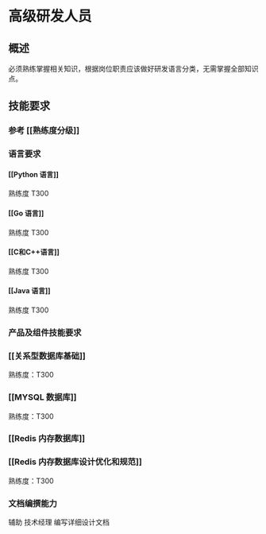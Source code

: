 # 高级研发人员
## 概述
必须熟练掌握相关知识，根据岗位职责应该做好研发语言分类，无需掌握全部知识点。
## 技能要求

### 参考 [[熟练度分级]]

### 语言要求
#### [[Python 语言]]
熟练度 T300

#### [[Go 语言]]
熟练度 T300

#### [[C和C++语言]]
熟练度 T300

#### [[Java 语言]]
熟练度 T300

### 产品及组件技能要求
### [[关系型数据库基础]]
熟练度：T300
### [[MYSQL 数据库]]
熟练度：T300
### [[Redis 内存数据库]]
### [[Redis 内存数据库设计优化和规范]]
熟练度：T300

### 文档编撰能力
辅助 技术经理 编写详细设计文档